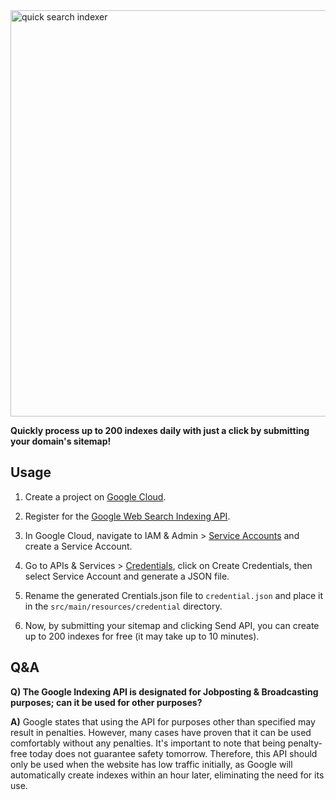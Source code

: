 <img width="650" alt="quick search indexer" src="https://github.com/wakeisle9933/indexer-core/assets/73478472/f153c51b-ffb1-43f5-bb43-bdcea6887def">

**Quickly process up to 200 indexes daily with just a click by submitting your domain's sitemap!**

## Usage

1. Create a project on [Google Cloud](https://console.cloud.google.com/welcome?hl=en&organizationId=0&supportedpurview=project).

2. Register for the [Google Web Search Indexing API](https://console.cloud.google.com/marketplace/product/google/indexing.googleapis.com?project=mcg-quickindexer).

3. In Google Cloud, navigate to IAM & Admin > [Service Accounts](https://console.cloud.google.com/iam-admin/serviceaccounts?hl=en) and create a Service Account.

4. Go to APIs & Services > [Credentials](https://console.cloud.google.com/apis/credentials?referrer=search&hl=en), click on Create Credentials, then select Service Account and generate a JSON file.

5. Rename the generated Crentials.json file to `credential.json` and place it in the `src/main/resources/credential` directory.

6. Now, by submitting your sitemap and clicking Send API, you can create up to 200 indexes for free (it may take up to 10 minutes).

## Q&A

**Q) The Google Indexing API is designated for Jobposting & Broadcasting purposes; can it be used for other purposes?**

**A)** Google states that using the API for purposes other than specified may result in penalties. However, many cases have proven that it can be used comfortably without any penalties. It's important to note that being penalty-free today does not guarantee safety tomorrow. Therefore, this API should only be used when the website has low traffic initially, as Google will automatically create indexes within an hour later, eliminating the need for its use.
